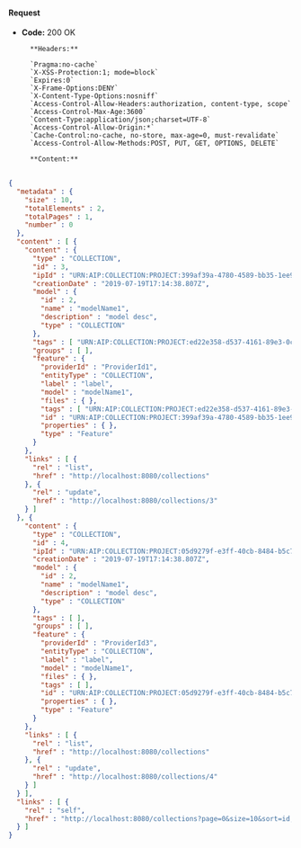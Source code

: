 #### Request

* **Code:** 200 OK

        **Headers:**

        `Pragma:no-cache`
        `X-XSS-Protection:1; mode=block`
        `Expires:0`
        `X-Frame-Options:DENY`
        `X-Content-Type-Options:nosniff`
        `Access-Control-Allow-Headers:authorization, content-type, scope`
        `Access-Control-Max-Age:3600`
        `Content-Type:application/json;charset=UTF-8`
        `Access-Control-Allow-Origin:*`
        `Cache-Control:no-cache, no-store, max-age=0, must-revalidate`
        `Access-Control-Allow-Methods:POST, PUT, GET, OPTIONS, DELETE`

        **Content:**

```json
    
{
  "metadata" : {
    "size" : 10,
    "totalElements" : 2,
    "totalPages" : 1,
    "number" : 0
  },
  "content" : [ {
    "content" : {
      "type" : "COLLECTION",
      "id" : 3,
      "ipId" : "URN:AIP:COLLECTION:PROJECT:399af39a-4780-4589-bb35-1ee9d53d9f78:V1",
      "creationDate" : "2019-07-19T17:14:38.807Z",
      "model" : {
        "id" : 2,
        "name" : "modelName1",
        "description" : "model desc",
        "type" : "COLLECTION"
      },
      "tags" : [ "URN:AIP:COLLECTION:PROJECT:ed22e358-d537-4161-89e3-0c2a064ad650:V1" ],
      "groups" : [ ],
      "feature" : {
        "providerId" : "ProviderId1",
        "entityType" : "COLLECTION",
        "label" : "label",
        "model" : "modelName1",
        "files" : { },
        "tags" : [ "URN:AIP:COLLECTION:PROJECT:ed22e358-d537-4161-89e3-0c2a064ad650:V1" ],
        "id" : "URN:AIP:COLLECTION:PROJECT:399af39a-4780-4589-bb35-1ee9d53d9f78:V1",
        "properties" : { },
        "type" : "Feature"
      }
    },
    "links" : [ {
      "rel" : "list",
      "href" : "http://localhost:8080/collections"
    }, {
      "rel" : "update",
      "href" : "http://localhost:8080/collections/3"
    } ]
  }, {
    "content" : {
      "type" : "COLLECTION",
      "id" : 4,
      "ipId" : "URN:AIP:COLLECTION:PROJECT:05d9279f-e3ff-40cb-8484-b5c7b2c67be6:V1",
      "creationDate" : "2019-07-19T17:14:38.807Z",
      "model" : {
        "id" : 2,
        "name" : "modelName1",
        "description" : "model desc",
        "type" : "COLLECTION"
      },
      "tags" : [ ],
      "groups" : [ ],
      "feature" : {
        "providerId" : "ProviderId3",
        "entityType" : "COLLECTION",
        "label" : "label",
        "model" : "modelName1",
        "files" : { },
        "tags" : [ ],
        "id" : "URN:AIP:COLLECTION:PROJECT:05d9279f-e3ff-40cb-8484-b5c7b2c67be6:V1",
        "properties" : { },
        "type" : "Feature"
      }
    },
    "links" : [ {
      "rel" : "list",
      "href" : "http://localhost:8080/collections"
    }, {
      "rel" : "update",
      "href" : "http://localhost:8080/collections/4"
    } ]
  } ],
  "links" : [ {
    "rel" : "self",
    "href" : "http://localhost:8080/collections?page=0&size=10&sort=id,asc"
  } ]
}
```
